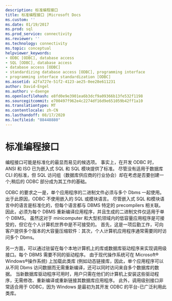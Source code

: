 ```yaml
---
description: 标准编程接口
title: 标准编程接口 |Microsoft Docs
ms.custom: ''
ms.date: 01/19/2017
ms.prod: sql
ms.prod_service: connectivity
ms.reviewer: ''
ms.technology: connectivity
ms.topic: conceptual
helpviewer_keywords:
- ODBC [ODBC], database access
- SQL [ODBC], database access
- database access [ODBC]
- standardizing database access [ODBC], programming interface
- programming interface standardization [ODBC]
ms.assetid: a2fa727e-51f2-4123-ae25-0ee28e611231
author: David-Engel
ms.author: v-daenge
ms.openlocfilehash: e8fd0e9e3901ea6b3dcf9a09366b13fe532f1198
ms.sourcegitcommit: e700497f962e4c2274df16d9e651059b42ff1a10
ms.translationtype: MT
ms.contentlocale: zh-CN
ms.lasthandoff: 08/17/2020
ms.locfileid: "88448880"
---
```

# <a name="standard-programming-interface"></a>标准编程接口
编程接口可能是标准化的最显而易见的候选项。 事实上，在开发 ODBC 时，ANSI 和 ISO 已为嵌入式 SQL 和 SQL 模块提供了标准。 尽管没有适用于数据库 CLI 的标准，但 SQL 访问组（数据库供应商的行业协会）却在考虑是否要创建一个;稍后的 ODBC 部分成为其工作的基础。  
  
 ODBC 的要求之一是，单个应用程序的二进制文件必须与多个 Dbms 一起使用。 出于此原因，ODBC 不使用嵌入的 SQL 或模块语言。 尽管嵌入式 SQL 和模块语言中的语言是标准化的，但每个语言都与 DBMS 特定的 precompilers 相关联。 因此，必须为每个 DBMS 重新编译应用程序，并且生成的二进制文件仅适用于单个 DBMS。 虽然这对于 minicomputer 和大型机领域内的低容量应用程序是可接受的，但它在个人计算机世界中是不可接受的。 首先，这是一项后勤工作，可向客户提供多个版本的大容量压缩软件：其次，个人计算机应用程序通常需要同时访问多个 Dbms。  
  
 另一方面，可以通过驻留在每个本地计算机上的库或数据库驱动程序来实现调用级接口。每个 DBMS 需要不同的驱动程序。 由于现代操作系统可在 Microsoft® Windows®操作系统) 上加载此类库 (例如动态链接库，因此，单个应用程序可以从不同 Dbms 访问数据而无需重新编译，还可以同时访问来自多个数据库的数据。 当新数据库驱动程序可用时，用户只需在他们的计算机上安装这些驱动程序，无需修改、重新编译或重新链接其数据库应用程序。 此外，调用级别接口非常适合用于 ODBC，因为 Windows 是最初为其开发 ODBC 的平台-已广泛利用此类库。
